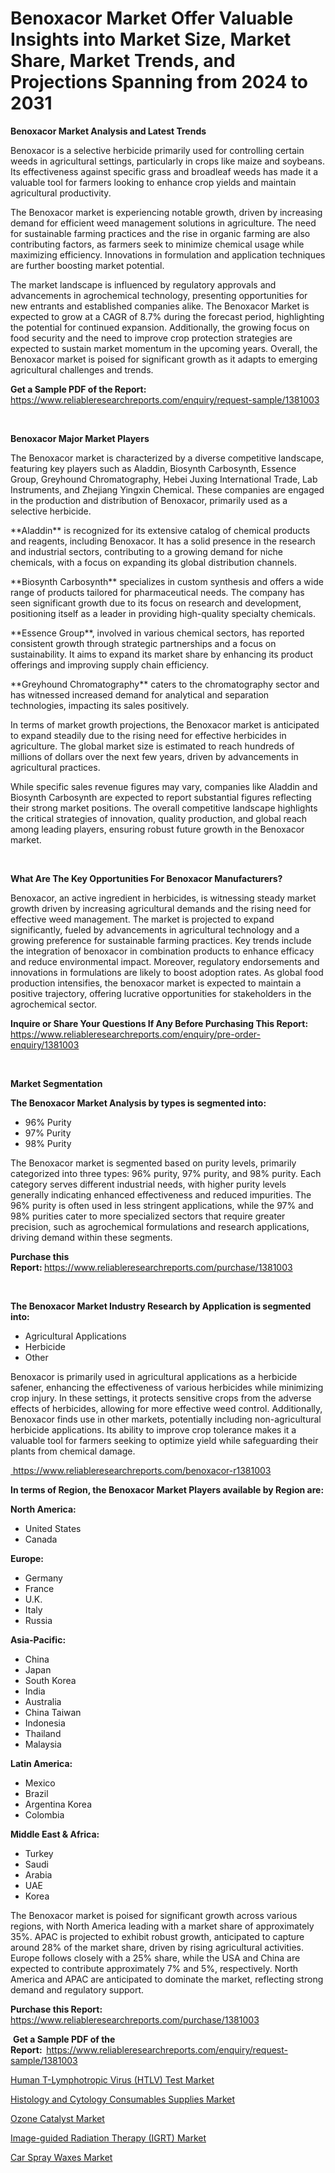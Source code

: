 <p><h1>Benoxacor Market Offer Valuable Insights into Market Size, Market Share, Market Trends, and Projections Spanning from 2024 to 2031</h1></p><p><strong>Benoxacor Market Analysis and Latest Trends</strong></p>
<p><p>Benoxacor is a selective herbicide primarily used for controlling certain weeds in agricultural settings, particularly in crops like maize and soybeans. Its effectiveness against specific grass and broadleaf weeds has made it a valuable tool for farmers looking to enhance crop yields and maintain agricultural productivity.</p><p>The Benoxacor market is experiencing notable growth, driven by increasing demand for efficient weed management solutions in agriculture. The need for sustainable farming practices and the rise in organic farming are also contributing factors, as farmers seek to minimize chemical usage while maximizing efficiency. Innovations in formulation and application techniques are further boosting market potential.</p><p>The market landscape is influenced by regulatory approvals and advancements in agrochemical technology, presenting opportunities for new entrants and established companies alike. The Benoxacor Market is expected to grow at a CAGR of 8.7% during the forecast period, highlighting the potential for continued expansion. Additionally, the growing focus on food security and the need to improve crop protection strategies are expected to sustain market momentum in the upcoming years. Overall, the Benoxacor market is poised for significant growth as it adapts to emerging agricultural challenges and trends.</p></p>
<p><strong>Get a Sample PDF of the Report:&nbsp;</strong> <a href="https://www.reliableresearchreports.com/enquiry/request-sample/1381003?utm_campaign=24&utm_medium=2&utm_source=Github&utm_content=ia&utm_term=08112024&utm_id=benoxacor">https://www.reliableresearchreports.com/enquiry/request-sample/1381003</a></p>
<p>&nbsp;</p>
<p><strong>Benoxacor Major Market Players</strong></p>
<p><p>The Benoxacor market is characterized by a diverse competitive landscape, featuring key players such as Aladdin, Biosynth Carbosynth, Essence Group, Greyhound Chromatography, Hebei Juxing International Trade, Lab Instruments, and Zhejiang Yingxin Chemical. These companies are engaged in the production and distribution of Benoxacor, primarily used as a selective herbicide.</p><p>**Aladdin** is recognized for its extensive catalog of chemical products and reagents, including Benoxacor. It has a solid presence in the research and industrial sectors, contributing to a growing demand for niche chemicals, with a focus on expanding its global distribution channels.</p><p>**Biosynth Carbosynth** specializes in custom synthesis and offers a wide range of products tailored for pharmaceutical needs. The company has seen significant growth due to its focus on research and development, positioning itself as a leader in providing high-quality specialty chemicals.</p><p>**Essence Group**, involved in various chemical sectors, has reported consistent growth through strategic partnerships and a focus on sustainability. It aims to expand its market share by enhancing its product offerings and improving supply chain efficiency.</p><p>**Greyhound Chromatography** caters to the chromatography sector and has witnessed increased demand for analytical and separation technologies, impacting its sales positively.</p><p>In terms of market growth projections, the Benoxacor market is anticipated to expand steadily due to the rising need for effective herbicides in agriculture. The global market size is estimated to reach hundreds of millions of dollars over the next few years, driven by advancements in agricultural practices.</p><p>While specific sales revenue figures may vary, companies like Aladdin and Biosynth Carbosynth are expected to report substantial figures reflecting their strong market positions. The overall competitive landscape highlights the critical strategies of innovation, quality production, and global reach among leading players, ensuring robust future growth in the Benoxacor market.</p></p>
<p>&nbsp;</p>
<p><strong>What Are The Key Opportunities For Benoxacor Manufacturers?</strong></p>
<p><p>Benoxacor, an active ingredient in herbicides, is witnessing steady market growth driven by increasing agricultural demands and the rising need for effective weed management. The market is projected to expand significantly, fueled by advancements in agricultural technology and a growing preference for sustainable farming practices. Key trends include the integration of benoxacor in combination products to enhance efficacy and reduce environmental impact. Moreover, regulatory endorsements and innovations in formulations are likely to boost adoption rates. As global food production intensifies, the benoxacor market is expected to maintain a positive trajectory, offering lucrative opportunities for stakeholders in the agrochemical sector.</p></p>
<p><strong>Inquire or Share Your Questions If Any Before Purchasing This Report:</strong> <a href="https://www.reliableresearchreports.com/enquiry/pre-order-enquiry/1381003?utm_campaign=24&utm_medium=2&utm_source=Github&utm_content=ia&utm_term=08112024&utm_id=benoxacor">https://www.reliableresearchreports.com/enquiry/pre-order-enquiry/1381003</a></p>
<p>&nbsp;</p>
<p><strong>Market Segmentation</strong></p>
<p><strong>The Benoxacor Market Analysis by types is segmented into:</strong></p>
<p><ul><li>96% Purity</li><li>97% Purity</li><li>98% Purity</li></ul></p>
<p><p>The Benoxacor market is segmented based on purity levels, primarily categorized into three types: 96% purity, 97% purity, and 98% purity. Each category serves different industrial needs, with higher purity levels generally indicating enhanced effectiveness and reduced impurities. The 96% purity is often used in less stringent applications, while the 97% and 98% purities cater to more specialized sectors that require greater precision, such as agrochemical formulations and research applications, driving demand within these segments.</p></p>
<p><strong>Purchase this Report:&nbsp;</strong><a href="https://www.reliableresearchreports.com/purchase/1381003?utm_campaign=24&utm_medium=2&utm_source=Github&utm_content=ia&utm_term=08112024&utm_id=benoxacor">https://www.reliableresearchreports.com/purchase/1381003</a></p>
<p>&nbsp;</p>
<p><strong>The Benoxacor Market Industry Research by Application is segmented into:</strong></p>
<p><ul><li>Agricultural Applications</li><li>Herbicide</li><li>Other</li></ul></p>
<p><p>Benoxacor is primarily used in agricultural applications as a herbicide safener, enhancing the effectiveness of various herbicides while minimizing crop injury. In these settings, it protects sensitive crops from the adverse effects of herbicides, allowing for more effective weed control. Additionally, Benoxacor finds use in other markets, potentially including non-agricultural herbicide applications. Its ability to improve crop tolerance makes it a valuable tool for farmers seeking to optimize yield while safeguarding their plants from chemical damage.</p></p>
<p><a href="https://www.reliableresearchreports.com/benoxacor-r1381003?utm_campaign=24&utm_medium=2&utm_source=Github&utm_content=ia&utm_term=08112024&utm_id=benoxacor">&nbsp;https://www.reliableresearchreports.com/benoxacor-r1381003</a></p>
<p><strong>In terms of Region, the Benoxacor Market Players available by Region are:</strong></p>
<p>
    <p> <strong> North America: </strong>
        <ul>
            <li>United States</li>
            <li>Canada</li>
        </ul>
        </p> 
    <p> <strong> Europe: </strong>
        <ul>
            <li>Germany</li>
            <li>France</li>
            <li>U.K.</li>
            <li>Italy</li>
            <li>Russia</li>
        </ul>
        </p> 
    <p> <strong> Asia-Pacific: </strong>
        <ul>
            <li>China</li>
            <li>Japan</li>
            <li>South Korea</li>
            <li>India</li>
            <li>Australia</li>
            <li>China Taiwan</li>
            <li>Indonesia</li>
            <li>Thailand</li>
            <li>Malaysia</li>
        </ul>
        </p> 
    <p> <strong> Latin America: </strong>
        <ul>
            <li>Mexico</li>
            <li>Brazil</li>
            <li>Argentina Korea</li>
            <li>Colombia</li>
        </ul>
        </p> 
    <p> <strong> Middle East & Africa: </strong>
        <ul>
            <li>Turkey</li>
            <li>Saudi</li>
            <li>Arabia</li>
            <li>UAE</li>
            <li>Korea</li>
        </ul>
    </p>
    </p>
<p><p>The Benoxacor market is poised for significant growth across various regions, with North America leading with a market share of approximately 35%. APAC is projected to exhibit robust growth, anticipated to capture around 28% of the market share, driven by rising agricultural activities. Europe follows closely with a 25% share, while the USA and China are expected to contribute approximately 7% and 5%, respectively. North America and APAC are anticipated to dominate the market, reflecting strong demand and regulatory support.</p></p>
<p><strong>Purchase this Report: </strong><a href="https://www.reliableresearchreports.com/purchase/1381003?utm_campaign=24&utm_medium=2&utm_source=Github&utm_content=ia&utm_term=08112024&utm_id=benoxacor">https://www.reliableresearchreports.com/purchase/1381003</a></p>
<p>&nbsp;<strong>Get a Sample PDF of the Report:&nbsp;&nbsp;</strong><a href="https://www.reliableresearchreports.com/enquiry/request-sample/1381003?utm_campaign=24&utm_medium=2&utm_source=Github&utm_content=ia&utm_term=08112024&utm_id=benoxacor">https://www.reliableresearchreports.com/enquiry/request-sample/1381003</a></p>
<p><strong></strong></p>
<p><p><a href="https://issuu.com/reportprime-2/docs/human-t-lymphotropic-virus-htlv-tes_760975b8c51191?utm_campaign=24&utm_medium=2&utm_source=Github&utm_content=ia&utm_term=08112024&utm_id=benoxacor">Human T-Lymphotropic Virus (HTLV) Test Market</a></p><p><a href="https://issuu.com/reportprime-2/docs/histology-and-cytology-consumables-_3e61c2f6a26214?utm_campaign=24&utm_medium=2&utm_source=Github&utm_content=ia&utm_term=08112024&utm_id=benoxacor">Histology and Cytology Consumables Supplies Market</a></p><p><a href="https://github.com/denishaucarn/Market-Research-Report-List-1/blob/main/ozone-catalyst-market.md?utm_campaign=24&utm_medium=2&utm_source=Github&utm_content=ia&utm_term=08112024&utm_id=benoxacor">Ozone Catalyst Market</a></p><p><a href="https://issuu.com/reportprime-2/docs/image-guided-radiation-therapy-igrt_443c529abbb960?utm_campaign=24&utm_medium=2&utm_source=Github&utm_content=ia&utm_term=08112024&utm_id=benoxacor">Image-guided Radiation Therapy (IGRT) Market</a></p><p><a href="https://github.com/wenonaelwil/Market-Research-Report-List-1/blob/main/car-spray-waxes-market.md?utm_campaign=24&utm_medium=2&utm_source=Github&utm_content=ia&utm_term=08112024&utm_id=benoxacor">Car Spray Waxes Market</a></p></p>